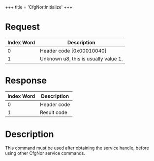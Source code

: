 +++
title = 'CfgNor:Initialize'
+++

# Request

| Index Word | Description                          |
|------------|--------------------------------------|
| 0          | Header code \[0x00010040\]           |
| 1          | Unknown u8, this is usually value 1. |

# Response

| Index Word | Description |
|------------|-------------|
| 0          | Header code |
| 1          | Result code |

# Description

This command must be used after obtaining the service handle, before
using other CfgNor service commands.